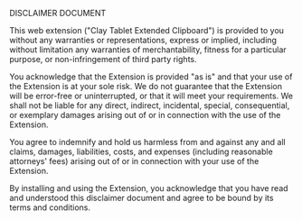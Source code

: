 DISCLAIMER DOCUMENT

This web extension ("Clay Tablet Extended Clipboard") is provided to you without any warranties or representations, express or implied, including without limitation any warranties of merchantability, fitness for a particular purpose, or non-infringement of third party rights.

You acknowledge that the Extension is provided "as is" and that your use of the Extension is at your sole risk. 
We do not guarantee that the Extension will be error-free or uninterrupted, or that it will meet your requirements.
We shall not be liable for any direct, indirect, incidental, special, consequential, or exemplary damages arising out of or in connection with the use of the Extension.

You agree to indemnify and hold us harmless from and against any and all claims, damages, liabilities, costs, and expenses (including reasonable attorneys' fees) arising out of or in connection with your use of the Extension.

By installing and using the Extension, you acknowledge that you have read and understood this disclaimer document and agree to be bound by its terms and conditions.